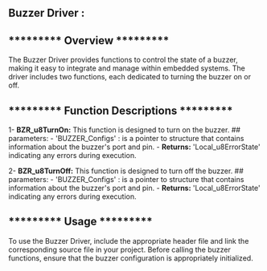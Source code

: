 ## Buzzer Driver :

## *********  Overview  *********
The Buzzer Driver provides functions to control the state of a buzzer, making it easy to
integrate and manage within embedded systems. The driver includes two functions, 
each dedicated to turning the buzzer on or off.

## *********   Function Descriptions  *********  
1- **BZR_u8TurnOn:**
This function is designed to turn on the buzzer.
	## parameters:
	- 'BUZZER_Configs' : is a pointer to structure that contains information about the buzzer's port and pin.
	- **Returns:**  'Local_u8ErrorState'  indicating any errors during execution.

2- **BZR_u8TurnOff:**
This function is designed to turn off the buzzer.
	## parameters:
	- 'BUZZER_Configs' : is a pointer to structure that contains information about the buzzer's port and pin.
	- **Returns:**  'Local_u8ErrorState'  indicating any errors during execution.
	
## *********  Usage  ********* 
To use the Buzzer Driver, include the appropriate header file and link 
the corresponding source file in your project. Before calling the buzzer functions, ensure 
that the buzzer configuration is appropriately initialized.